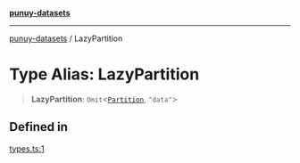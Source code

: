 [**punuy-datasets**](../README.md)

***

[punuy-datasets](../README.md) / LazyPartition

# Type Alias: LazyPartition

> **LazyPartition**: `Omit`\<[`Partition`](../interfaces/Partition.md), `"data"`\>

## Defined in

[types.ts:1](https://github.com/andrefs/punuy-datasets/blob/d746e3ef5656601a702664bcd21cf211063ba139/src/lib/types.ts#L1)
